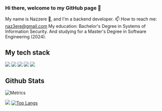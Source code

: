 ### Hi there, welcome to my GitHub page 👋
My name is Nazzere 🌸, and I'm a backend developer.
📫 How to reach me: naz3ere@gmail.com
My education: Bachelor's Degree in Systems of Information Security. And studying for a Master's Degree in Software Engineering (2024).

## My tech stack

![](https://img.shields.io/badge/Python-14354C?style=for-the-badge&logo=python&logoColor=white)
![](https://img.shields.io/badge/Flask-000000?style=for-the-badge&logo=flask&logoColor=white)
![](https://img.shields.io/badge/PostgreSQL-316192?style=for-the-badge&logo=postgresql&logoColor=white)
![](https://img.shields.io/badge/Django-092E20?style=for-the-badge&logo=django&logoColor=white)
![](https://img.shields.io/badge/Docker-316192?style=for-the-badge&logo=docker&logoColor=white)
<!--
**NZere/NZere** is a ✨ _special_ ✨ repository because its `README.md` (this file) appears on your GitHub profile.

Here are some ideas to get you started:

- 🔭 I’m currently working on ...
- 🌱 I’m currently learning ...
- 👯 I’m looking to collaborate on ...
- 🤔 I’m looking for help with ...
- 💬 Ask me about ...

- 😄 Pronouns: ...
- ⚡ Fun fact: ...
-->
## Github Stats
![Metrics](/github-metrics.svg)

[![](https://visitcount.itsvg.in/api?id=solar05&label=Profile%20Views&color=11&pretty=false)](https://visitcount.itsvg.in)
[![Top Langs](https://github-readme-stats.vercel.app/api/top-langs/?username=NZere&layout=compact)](https://github.com/NZere?tab=repositories)
